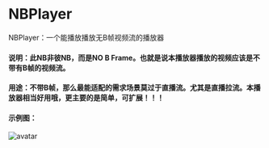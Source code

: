 # NBPlayer
NBPlayer：一个能播放播放无B帧视频流的播放器

#### 说明：此NB非彼NB，而是NO B Frame。也就是说本播放器播放的视频应该是不带有B帧的视频流。


#### 用途：不带B帧，那么最能适配的需求场景莫过于直播流。尤其是直播拉流。本播放器相当好用哦，更主要的是简单，可扩展！！！


#### 示例图：
![avatar](https://github.com/renhui/NBPlayer/blob/master/NBPlayer/device-2018-06-05-195737.png)

